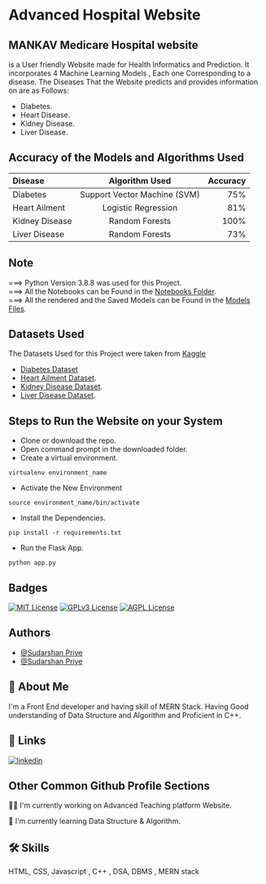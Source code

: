 
# Advanced Hospital Website

 ## MANKAV Medicare Hospital website
  is a User friendly Website made for Health Informatics and Prediction. It incorporates 4 Machine Learning Models , Each one Corresponding to a disease. The Diseases That the Website predicts and provides information on are as Follows: 


- Diabetes.
- Heart Disease.
- Kidney Disease.
- Liver Disease.

## Accuracy of the Models and Algorithms Used

| Disease      | Algorithm Used | Accuracy     |
| :---        |    :----:   |          ---: |
| Diabetes      | Support Vector Machine (SVM)      | 75%   |
| Heart Ailment   | Logistic Regression        | 81%     |
| Kidney Disease | Random Forests | 100% |
| Liver Disease | Random Forests | 73% |

## Note

===> Python Version 3.8.8 was used for this Project. <br>
===> All the Notebooks can be Found in the <a href="https://github.com/shan0910/mankav">Notebooks Folder</a>. <br>
===> All the rendered and the Saved Models can be Found in the <a href="https://github.com/shan0910/mankav">Models Files</a>.

## Datasets Used

The Datasets Used for this Project were taken from <a href="https://www.kaggle.com/">Kaggle</a>

- <a href="https://www.kaggle.com/uciml/pima-indians-diabetes-database">Diabetes Dataset</a> 
- <a href="https://www.kaggle.com/ronitf/heart-disease-uci">Heart Ailment Dataset</a>.
- <a href="https://www.kaggle.com/mansoordaku/ckdisease">Kidney Disease Dataset</a>.
- <a href="https://www.kaggle.com/uciml/indian-liver-patient-records">Liver Disease Dataset</a>.

## Steps to Run the Website on your System

- Clone or download the repo.
- Open command prompt in the downloaded folder.
- Create a virtual environment.
```
virtualenv environment_name
```
- Activate the New Environment
```
source environment_name/bin/activate
```
- Install the Dependencies.
```
pip install -r requirements.txt
```
- Run the Flask App.
```
python app.py
```

## Badges


[![MIT License](https://img.shields.io/badge/License-MIT-green.svg)](https://choosealicense.com/licenses/mit/)
[![GPLv3 License](https://img.shields.io/badge/License-GPL%20v3-yellow.svg)](https://opensource.org/licenses/)
[![AGPL License](https://img.shields.io/badge/license-AGPL-blue.svg)](http://www.gnu.org/licenses/agpl-3.0)
 


## Authors

- [@Sudarshan Priye](https://www.github.com/shan0910)
- [@Sudarshan Priye](https://www.linkedin.com/in/sudarshan-priye-shan0910) 


## 🚀 About Me
I'm a Front End developer and having skill of MERN Stack. Having Good understanding of Data Structure and Algorithm and Proficient in C++. 



## 🔗 Links

[![linkedin](https://www.linkedin.com/in/sudarshan-priye-shan0910)](https://www.linkedin.com/)



## Other Common Github Profile Sections
👩‍💻 I'm currently working on Advanced Teaching platform Website.

🧠 I'm currently learning Data Structure & Algorithm.




## 🛠 Skills
 HTML, CSS, Javascript , C++ , DSA, DBMS , MERN stack


